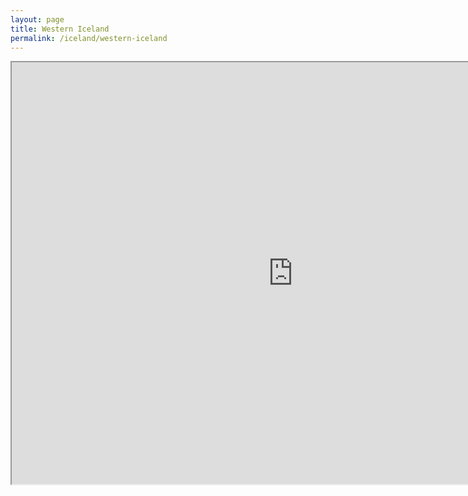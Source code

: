 ```yaml
---
layout: page
title: Western Iceland
permalink: /iceland/western-iceland
---
```

<div class='add-pad'>

<iframe src="https://www.google.com/maps/d/u/0/embed?mid=1UUitpaUwZUeBPYxDOHxyhJb59gE" width="900" height="675"></iframe>

</div>